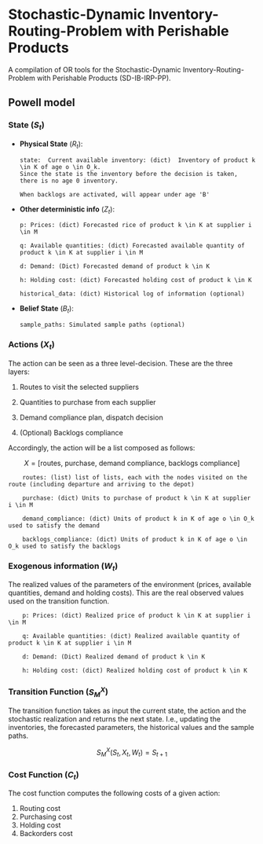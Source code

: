 # Stochastic-Dynamic Inventory-Routing-Problem with Perishable Products
A compilation of OR tools for the Stochastic-Dynamic Inventory-Routing-Problem with Perishable Products (SD-IB-IRP-PP).

## Powell model

### State ($S_t$)
-   **Physical State** ($R_t$):

        state:  Current available inventory: (dict)  Inventory of product k \in K of age o \in O_k. 
        Since the state is the inventory before the decision is taken, there is no age 0 inventory.
                
        When backlogs are activated, will appear under age 'B'   
                                           

-   **Other deterministic info** ($Z_t$):

        p: Prices: (dict) Forecasted rice of product k \in K at supplier i \in M
    
        q: Available quantities: (dict) Forecasted available quantity of product k \in K at supplier i \in M
        
        d: Demand: (Dict) Forecasted demand of product k \in K
    
        h: Holding cost: (dict) Forecasted holding cost of product k \in K
    
        historical_data: (dict) Historical log of information (optional)
    
-   **Belief State** ($B_t$):
    
        sample_paths: Simulated sample paths (optional)


### Actions ($X_t$)
The action can be seen as a three level-decision. These are the three layers:

1. Routes to visit the selected suppliers

2. Quantities to purchase from each supplier

3. Demand compliance plan, dispatch decision

4. (Optional) Backlogs compliance

Accordingly, the action will be a list composed as follows:

$$ X = [\text{routes, purchase, demand compliance, backlogs compliance}] $$

        routes: (list) list of lists, each with the nodes visited on the route (including departure and arriving to the depot)

        purchase: (dict) Units to purchase of product k \in K at supplier i \in M

        demand_compliance: (dict) Units of product k in K of age o \in O_k used to satisfy the demand

        backlogs_compliance: (dict) Units of product k in K of age o \in O_k used to satisfy the backlogs

### Exogenous information ($W_t$)
The realized values of the parameters of the environment (prices, available quantities, demand and holding costs). This are the real observed values used on the transition function.

        p: Prices: (dict) Realized price of product k \in K at supplier i \in M
    
        q: Available quantities: (dict) Realized available quantity of product k \in K at supplier i \in M
        
        d: Demand: (Dict) Realized demand of product k \in K
    
        h: Holding cost: (dict) Realized holding cost of product k \in K


### Transition Function ($S_M^X$)
The transition function takes as input the current state, the action and the stochastic realization and returns the next state. I.e., updating the inventories, the forecasted parameters, the historical values and the sample paths. 

$$
S_M^X(S_t, X_t, W_t)=S_{t+1}
$$

### Cost Function ($C_t$)
The cost function computes the following costs of a given action:

1. Routing cost
2. Purchasing cost
3. Holding cost
4. Backorders cost

